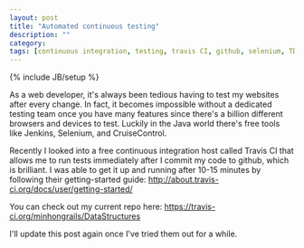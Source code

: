 ```yaml
---
layout: post
title: "Automated continuous testing"
description: ""
category: 
tags: [continuous integration, testing, travis CI, github, selenium, TDD, test driven development, jenkins, cruisecontrol]
---
```

{% include JB/setup %}

As a web developer, it's always been tedious having to test my websites after
every change. In fact, it becomes impossible without a dedicated testing team
once you have many features since there's a billion different browsers
and devices to test. Luckily in the Java world there's free tools like 
Jenkins, Selenium, and CruiseControl.

Recently I looked into a free continuous integration host called Travis CI that
allows me to run tests immediately after I commit my code to github, which is 
brilliant. I was able to get it up and running after 10-15 minutes by following
their getting-started guide: http://about.travis-ci.org/docs/user/getting-started/

You can check out my current repo here: https://travis-ci.org/minhongrails/DataStructures

I'll update this post again once I've tried them out for a while. 
